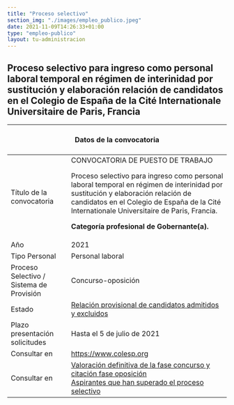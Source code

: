 ```yaml
---
title: "Proceso selectivo"
section_img: "./images/empleo_publico.jpeg"
date: 2021-11-09T14:26:33+01:00
type: "empleo-publico"
layout: tu-administracion
---
```

## Proceso selectivo para ingreso como personal laboral temporal en régimen de interinidad por sustitución y elaboración relación de candidatos en el Colegio de España de la Cité Internationale Universitaire de Paris, Francia   

<section class="tabla_custom">
    <article>
      <div class="container cnt_xl">
        <div class="row">
          <div class="col-12 table-responsive">
            <table id="demTable" class="table">
				<thead>
					<tr>
                  <th colspan=2>
					<br><center>Datos de la convocatoria</center>&nbsp;</th>
                </tr>
              </thead>
              <tbody>
                <tr>
			<td>Título de la convocatoria</td>
			<td>CONVOCATORIA DE PUESTO DE TRABAJO

Proceso selectivo para ingreso como personal laboral temporal en régimen de interinidad por sustitución y elaboración relación de candidatos en el Colegio de España de la Cité Internationale Universitaire de Paris, Francia.

**Categoría profesional de Gobernante(a).**</td>
		</tr>
		<tr>
			<td>Año</td>
			<td>2021</td>
		</tr>
		<tr>
			<td>Tipo Personal</td>
			<td>	Personal laboral</td>
		</tr>
<tr>
			<td>Proceso Selectivo / Sistema de Provisión</td>
			<td>Concurso-oposición</td>
</tr>
<tr>
			<td>Estado</td>
			<td><a href="{{<siteurl>}}documentos/pdf//ListaProvAdmitColesp.pdf" target="_blank">Relación provisional de candidatos admitidos y excluidos <i class='fas fa-external-link-alt'></i></a></td>
		</tr>
<tr>
			<td>Plazo presentación solicitudes</td>
			<td>Hasta el 5 de julio de 2021</td>
		</tr>
<tr>
			<td>Consultar en</td>
			<td><a href="https://www.colesp.org" target="_blank">https://www.colesp.org <i class='fas fa-external-link-alt'></i></a><br>
</td>
		</tr>
<tr>
			<td>Consultar en</td>
			<td><a href="{{<siteurl>}}documentos/pdf/ValMeritosCEP.pdf" target="_blank">Valoración definitiva de la fase concurso y citación fase oposición <i class='fas fa-external-link-alt'></i></a><br/>
			<a href="{{<siteurl>}}documentos/pdf/210726RelacAspirantesSuperan.pdf" target="_blank">Aspirantes que han superado el proceso selectivo <i class='fas fa-external-link-alt'></i></a>
</td>
		</tr>
            </table>
          </div>
        </div>
      </div>
    </article>
  </section>